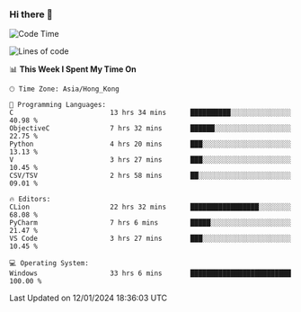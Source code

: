 ### Hi there 👋

<!--
**RoiexLee/RoiexLee** is a ✨ _special_ ✨ repository because its `README.md` (this file) appears on your GitHub profile.

Here are some ideas to get you started:

- 🔭 I’m currently working on ...
- 🌱 I’m currently learning ...
- 👯 I’m looking to collaborate on ...
- 🤔 I’m looking for help with ...
- 💬 Ask me about ...
- 📫 How to reach me: ...
- 😄 Pronouns: ...
- ⚡ Fun fact: ...
-->

<!--START_SECTION:waka-->
![Code Time](http://img.shields.io/badge/Code%20Time-466%20hrs%2026%20mins-blue)

![Lines of code](https://img.shields.io/badge/From%20Hello%20World%20I%27ve%20Written-37.4%20thousand%20lines%20of%20code-blue)

📊 **This Week I Spent My Time On** 

```text
🕑︎ Time Zone: Asia/Hong_Kong

💬 Programming Languages: 
C                        13 hrs 34 mins      ██████████░░░░░░░░░░░░░░░   40.98 % 
ObjectiveC               7 hrs 32 mins       ██████░░░░░░░░░░░░░░░░░░░   22.75 % 
Python                   4 hrs 20 mins       ███░░░░░░░░░░░░░░░░░░░░░░   13.13 % 
V                        3 hrs 27 mins       ███░░░░░░░░░░░░░░░░░░░░░░   10.45 % 
CSV/TSV                  2 hrs 58 mins       ██░░░░░░░░░░░░░░░░░░░░░░░   09.01 % 

🔥 Editors: 
CLion                    22 hrs 32 mins      █████████████████░░░░░░░░   68.08 % 
PyCharm                  7 hrs 6 mins        █████░░░░░░░░░░░░░░░░░░░░   21.47 % 
VS Code                  3 hrs 27 mins       ███░░░░░░░░░░░░░░░░░░░░░░   10.45 % 

💻 Operating System: 
Windows                  33 hrs 6 mins       █████████████████████████   100.00 % 
```


 Last Updated on 12/01/2024 18:36:03 UTC
<!--END_SECTION:waka-->
